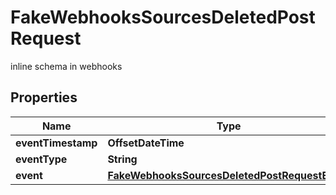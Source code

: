 

# FakeWebhooksSourcesDeletedPostRequest

inline schema in webhooks

## Properties

| Name | Type | Description | Notes |
|------------ | ------------- | ------------- | -------------|
|**eventTimestamp** | **OffsetDateTime** |  |  |
|**eventType** | **String** |  |  |
|**event** | [**FakeWebhooksSourcesDeletedPostRequestEvent**](FakeWebhooksSourcesDeletedPostRequestEvent.md) |  |  |



